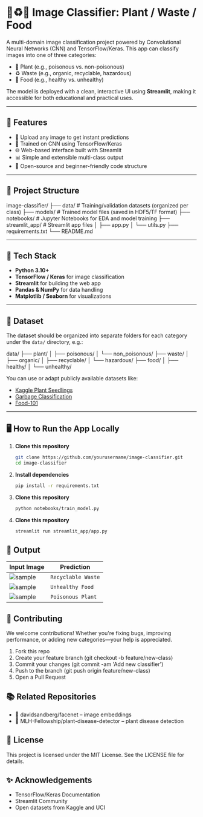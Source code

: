 # 🌿♻️🍱 Image Classifier: Plant / Waste / Food

A multi-domain image classification project powered by Convolutional Neural Networks (CNN) and TensorFlow/Keras. This app can classify images into one of three categories:

- 🌿 Plant (e.g., poisonous vs. non-poisonous)
- ♻️ Waste (e.g., organic, recyclable, hazardous)
- 🍱 Food (e.g., healthy vs. unhealthy)

The model is deployed with a clean, interactive UI using **Streamlit**, making it accessible for both educational and practical uses.

---

## 🚀 Features

- 📸 Upload any image to get instant predictions
- 🧠 Trained on CNN using TensorFlow/Keras
- 🌐 Web-based interface built with Streamlit
- 📊 Simple and extensible multi-class output
- 🤝 Open-source and beginner-friendly code structure

---

## 📁 Project Structure
image-classifier/
├── data/ # Training/validation datasets (organized per class)
├── models/ # Trained model files (saved in HDF5/TF format)
├── notebooks/ # Jupyter Notebooks for EDA and model training
├── streamlit_app/ # Streamlit app files
│ ├── app.py
│ └── utils.py
├── requirements.txt
└── README.md


---

## 🔧 Tech Stack

- **Python 3.10+**
- **TensorFlow / Keras** for image classification
- **Streamlit** for building the web app
- **Pandas & NumPy** for data handling
- **Matplotlib / Seaborn** for visualizations

---

## 🧪 Dataset

The dataset should be organized into separate folders for each category under the `data/` directory, e.g.:

data/
├── plant/
│ ├── poisonous/
│ └── non_poisonous/
├── waste/
│ ├── organic/
│ ├── recyclable/
│ └── hazardous/
├── food/
│ ├── healthy/
│ └── unhealthy/

You can use or adapt publicly available datasets like:
- [Kaggle Plant Seedlings](https://www.kaggle.com/c/plant-seedlings-classification)
- [Garbage Classification](https://www.kaggle.com/datasets/mostafaabla/garbage-classification)
- [Food-101](https://data.vision.ee.ethz.ch/cvl/datasets_extra/food-101/)

---

## 🖥️ How to Run the App Locally

1. **Clone this repository**
   ```bash
   git clone https://github.com/yourusername/image-classifier.git
   cd image-classifier
   
2. **Install dependencies**
   ```bash
   pip install -r requirements.txt
   
3. **Clone this repository**
   ```bash
   python notebooks/train_model.py

4. **Clone this repository**
   ```bash
   streamlit run streamlit_app/app.py

## 🔧 Output
| Input Image                                | Prediction         |
| ------------------------------------------ | ------------------ |
| ![sample](https://via.placeholder.com/100) | `Recyclable Waste` |
| ![sample](https://via.placeholder.com/100) | `Unhealthy Food`   |
| ![sample](https://via.placeholder.com/100) | `Poisonous Plant`  |

## 🤝 Contributing
We welcome contributions! Whether you're fixing bugs, improving performance, or adding new categories—your help is appreciated.
1. Fork this repo
2. Create your feature branch (git checkout -b feature/new-class)
3. Commit your changes (git commit -am 'Add new classifier')
4. Push to the branch (git push origin feature/new-class)
5. Open a Pull Request

## 📚 Related Repositories
- 🔗 davidsandberg/facenet – image embeddings
- 🔗 MLH-Fellowship/plant-disease-detector – plant disease detection

## 📄 License
This project is licensed under the MIT License. See the LICENSE file for details.

## ✨ Acknowledgements
- TensorFlow/Keras Documentation
- Streamlit Community
- Open datasets from Kaggle and UCI
